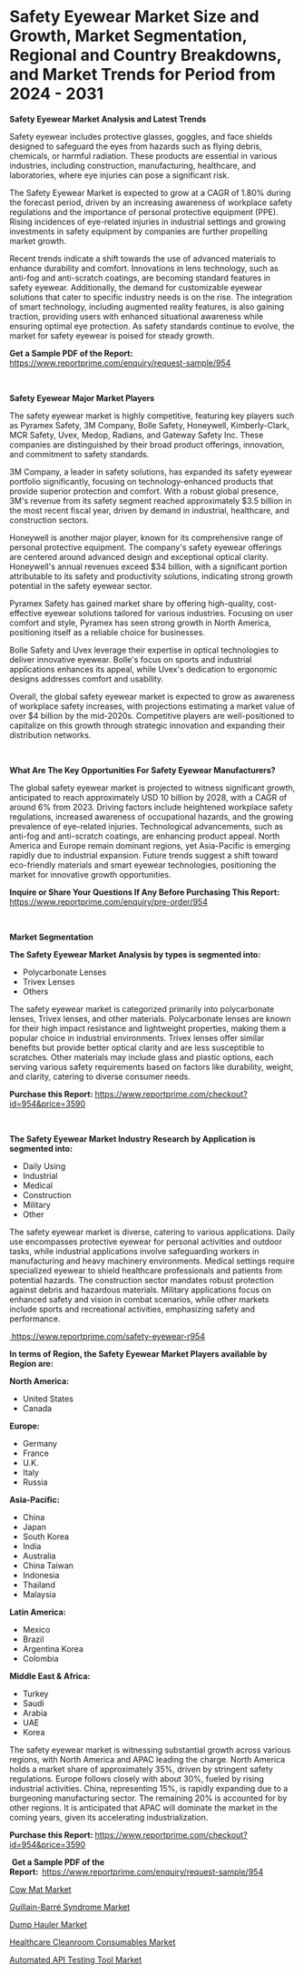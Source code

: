 <p><h1>Safety Eyewear Market Size and Growth, Market Segmentation, Regional and Country Breakdowns, and Market Trends for Period from 2024 -  2031</h1></p><p><strong>Safety Eyewear Market Analysis and Latest Trends</strong></p>
<p><p>Safety eyewear includes protective glasses, goggles, and face shields designed to safeguard the eyes from hazards such as flying debris, chemicals, or harmful radiation. These products are essential in various industries, including construction, manufacturing, healthcare, and laboratories, where eye injuries can pose a significant risk. </p><p>The Safety Eyewear Market is expected to grow at a CAGR of 1.80% during the forecast period, driven by an increasing awareness of workplace safety regulations and the importance of personal protective equipment (PPE). Rising incidences of eye-related injuries in industrial settings and growing investments in safety equipment by companies are further propelling market growth. </p><p>Recent trends indicate a shift towards the use of advanced materials to enhance durability and comfort. Innovations in lens technology, such as anti-fog and anti-scratch coatings, are becoming standard features in safety eyewear. Additionally, the demand for customizable eyewear solutions that cater to specific industry needs is on the rise. The integration of smart technology, including augmented reality features, is also gaining traction, providing users with enhanced situational awareness while ensuring optimal eye protection. As safety standards continue to evolve, the market for safety eyewear is poised for steady growth.</p></p>
<p><strong>Get a Sample PDF of the Report:&nbsp;</strong> <a href="https://www.reportprime.com/enquiry/request-sample/954">https://www.reportprime.com/enquiry/request-sample/954</a></p>
<p>&nbsp;</p>
<p><strong>Safety Eyewear Major Market Players</strong></p>
<p><p>The safety eyewear market is highly competitive, featuring key players such as Pyramex Safety, 3M Company, Bolle Safety, Honeywell, Kimberly-Clark, MCR Safety, Uvex, Medop, Radians, and Gateway Safety Inc. These companies are distinguished by their broad product offerings, innovation, and commitment to safety standards.</p><p>3M Company, a leader in safety solutions, has expanded its safety eyewear portfolio significantly, focusing on technology-enhanced products that provide superior protection and comfort. With a robust global presence, 3M's revenue from its safety segment reached approximately $3.5 billion in the most recent fiscal year, driven by demand in industrial, healthcare, and construction sectors.</p><p>Honeywell is another major player, known for its comprehensive range of personal protective equipment. The company's safety eyewear offerings are centered around advanced design and exceptional optical clarity. Honeywell's annual revenues exceed $34 billion, with a significant portion attributable to its safety and productivity solutions, indicating strong growth potential in the safety eyewear sector.</p><p>Pyramex Safety has gained market share by offering high-quality, cost-effective eyewear solutions tailored for various industries. Focusing on user comfort and style, Pyramex has seen strong growth in North America, positioning itself as a reliable choice for businesses.</p><p>Bolle Safety and Uvex leverage their expertise in optical technologies to deliver innovative eyewear. Bolle's focus on sports and industrial applications enhances its appeal, while Uvex's dedication to ergonomic designs addresses comfort and usability.</p><p>Overall, the global safety eyewear market is expected to grow as awareness of workplace safety increases, with projections estimating a market value of over $4 billion by the mid-2020s. Competitive players are well-positioned to capitalize on this growth through strategic innovation and expanding their distribution networks.</p></p>
<p>&nbsp;</p>
<p><strong>What Are The Key Opportunities For Safety Eyewear Manufacturers?</strong></p>
<p><p>The global safety eyewear market is projected to witness significant growth, anticipated to reach approximately USD 10 billion by 2028, with a CAGR of around 6% from 2023. Driving factors include heightened workplace safety regulations, increased awareness of occupational hazards, and the growing prevalence of eye-related injuries. Technological advancements, such as anti-fog and anti-scratch coatings, are enhancing product appeal. North America and Europe remain dominant regions, yet Asia-Pacific is emerging rapidly due to industrial expansion. Future trends suggest a shift toward eco-friendly materials and smart eyewear technologies, positioning the market for innovative growth opportunities.</p></p>
<p><strong>Inquire or Share Your Questions If Any Before Purchasing This Report:</strong> <a href="https://www.reportprime.com/enquiry/pre-order/954">https://www.reportprime.com/enquiry/pre-order/954</a></p>
<p>&nbsp;</p>
<p><strong>Market Segmentation</strong></p>
<p><strong>The Safety Eyewear Market Analysis by types is segmented into:</strong></p>
<p><ul><li>Polycarbonate Lenses</li><li>Trivex Lenses</li><li>Others</li></ul></p>
<p><p>The safety eyewear market is categorized primarily into polycarbonate lenses, Trivex lenses, and other materials. Polycarbonate lenses are known for their high impact resistance and lightweight properties, making them a popular choice in industrial environments. Trivex lenses offer similar benefits but provide better optical clarity and are less susceptible to scratches. Other materials may include glass and plastic options, each serving various safety requirements based on factors like durability, weight, and clarity, catering to diverse consumer needs.</p></p>
<p><strong>Purchase this Report:&nbsp;</strong><a href="https://www.reportprime.com/checkout?id=954&price=3590">https://www.reportprime.com/checkout?id=954&price=3590</a></p>
<p>&nbsp;</p>
<p><strong>The Safety Eyewear Market Industry Research by Application is segmented into:</strong></p>
<p><ul><li>Daily Using</li><li>Industrial</li><li>Medical</li><li>Construction</li><li>Military</li><li>Other</li></ul></p>
<p><p>The safety eyewear market is diverse, catering to various applications. Daily use encompasses protective eyewear for personal activities and outdoor tasks, while industrial applications involve safeguarding workers in manufacturing and heavy machinery environments. Medical settings require specialized eyewear to shield healthcare professionals and patients from potential hazards. The construction sector mandates robust protection against debris and hazardous materials. Military applications focus on enhanced safety and vision in combat scenarios, while other markets include sports and recreational activities, emphasizing safety and performance.</p></p>
<p><a href="https://www.reportprime.com/safety-eyewear-r954">&nbsp;https://www.reportprime.com/safety-eyewear-r954</a></p>
<p><strong>In terms of Region, the Safety Eyewear Market Players available by Region are:</strong></p>
<p>
    <p> <strong> North America: </strong>
        <ul>
            <li>United States</li>
            <li>Canada</li>
        </ul>
        </p> 
    <p> <strong> Europe: </strong>
        <ul>
            <li>Germany</li>
            <li>France</li>
            <li>U.K.</li>
            <li>Italy</li>
            <li>Russia</li>
        </ul>
        </p> 
    <p> <strong> Asia-Pacific: </strong>
        <ul>
            <li>China</li>
            <li>Japan</li>
            <li>South Korea</li>
            <li>India</li>
            <li>Australia</li>
            <li>China Taiwan</li>
            <li>Indonesia</li>
            <li>Thailand</li>
            <li>Malaysia</li>
        </ul>
        </p> 
    <p> <strong> Latin America: </strong>
        <ul>
            <li>Mexico</li>
            <li>Brazil</li>
            <li>Argentina Korea</li>
            <li>Colombia</li>
        </ul>
        </p> 
    <p> <strong> Middle East & Africa: </strong>
        <ul>
            <li>Turkey</li>
            <li>Saudi</li>
            <li>Arabia</li>
            <li>UAE</li>
            <li>Korea</li>
        </ul>
    </p>
    </p>
<p><p>The safety eyewear market is witnessing substantial growth across various regions, with North America and APAC leading the charge. North America holds a market share of approximately 35%, driven by stringent safety regulations. Europe follows closely with about 30%, fueled by rising industrial activities. China, representing 15%, is rapidly expanding due to a burgeoning manufacturing sector. The remaining 20% is accounted for by other regions. It is anticipated that APAC will dominate the market in the coming years, given its accelerating industrialization.</p></p>
<p><strong>Purchase this Report: </strong><a href="https://www.reportprime.com/checkout?id=954&price=3590">https://www.reportprime.com/checkout?id=954&price=3590</a></p>
<p>&nbsp;<strong>Get a Sample PDF of the Report:&nbsp;&nbsp;</strong><a href="https://www.reportprime.com/enquiry/request-sample/954">https://www.reportprime.com/enquiry/request-sample/954</a></p>
<p><strong></strong></p>
<p><p><a href="https://github.com/ashepherd82/Market-Research-Report-List-6/blob/main/cow-mat-market.md">Cow Mat Market</a></p><p><a href="https://issuu.com/reportprime-2/docs/guillain-barre-syndrome-market-size_452b1cb0c22690">Guillain-Barré Syndrome Market</a></p><p><a href="https://www.linkedin.com/pulse/strategic-market-insights-navigating-global-dump-hauler-landscape-wi2ue?trackingId=phgYB7HxSeORiYIgmp0QwQ%3D%3D">Dump Hauler Market</a></p><p><a href="https://issuu.com/reportprime-2/docs/healthcare-cleanroom-consumables-ma_dba2981a3f549b">Healthcare Cleanroom Consumables Market</a></p><p><a href="https://medium.com/@stewart.churchill9078/automated-api-testing-tool-market-investigation-industry-evolution-and-forecast-till-2031-ee7ce6a2d9f4">Automated API Testing Tool Market</a></p></p>
